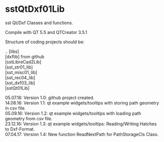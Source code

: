 # sstQtDxf01Lib

sst Qt/Dxf Classes and functions.

Compile with QT 5.5 and QTCreator 3.5.1

Structure of coding projects should be:

.. [libs]  <BR>
   [dxflib] from github <BR>
   [sstLibreCad2Lib] <BR>
   [sst_str01_lib]  <BR>
   [sst_misc01_lib]  <BR>
   [sst_rec04_lib]  <BR>
   [sst_dxf03_lib]  <BR>
   [sstQt01Lib]  <BR>

05.07.16: Version 1.0: github project created. <BR>
14.08.16: Version 1.1: qt example widgets/tooltips with storing path geometry in csv file. <BR>
05.09.16: Version 1.2: qt example widgets/tooltips with loading path geometry from csv file. <BR>
23.12.16: Version 1.3: qt example widgets/tooltips: Reading/Writing Hatches to Dxf-Format. <BR>
07.04.17: Version 1.4: New function ReadNextPath for PathStorageCls Class. <BR>
